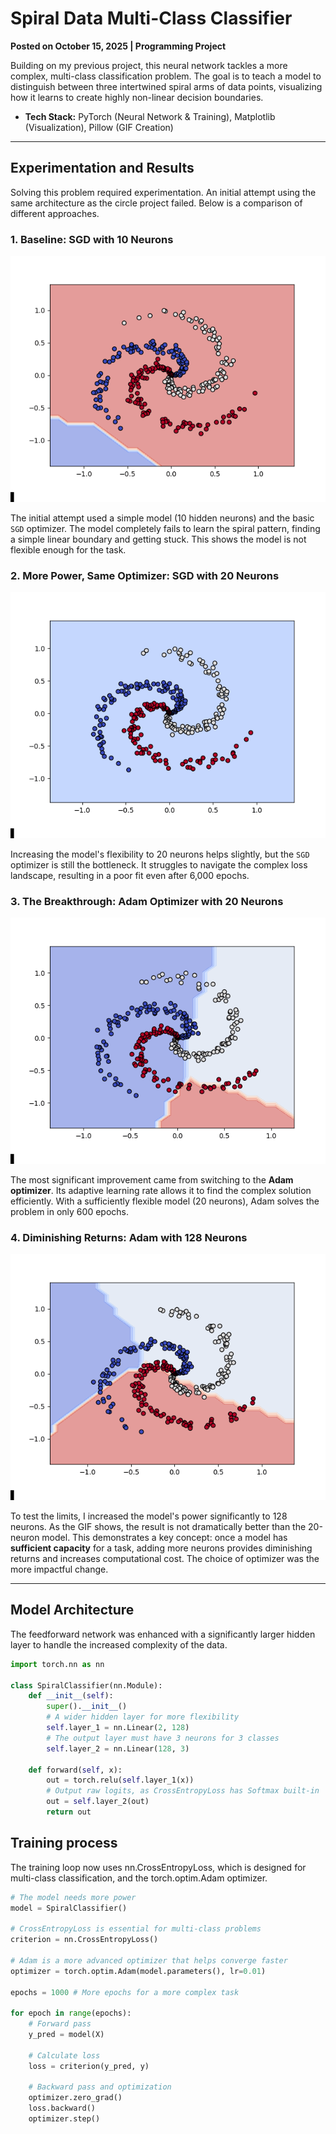 # Spiral Data Multi-Class Classifier

**Posted on October 15, 2025 | Programming Project**

Building on my previous project, this neural network tackles a more complex, multi-class classification problem. The goal is to teach a model to distinguish between three intertwined spiral arms of data points, visualizing how it learns to create highly non-linear decision boundaries.

* **Tech Stack:** PyTorch (Neural Network & Training), Matplotlib (Visualization), Pillow (GIF Creation)

---

## Experimentation and Results

Solving this problem required experimentation. An initial attempt using the same architecture as the circle project failed. Below is a comparison of different approaches.

### 1. Baseline: SGD with 10 Neurons

![SGD with 10 Neurons](images/training_progress(SGD-10-6k).gif)

The initial attempt used a simple model (10 hidden neurons) and the basic `SGD` optimizer. The model completely fails to learn the spiral pattern, finding a simple linear boundary and getting stuck. This shows the model is not flexible enough for the task.

### 2. More Power, Same Optimizer: SGD with 20 Neurons

![SGD with 20 Neurons](images/training_progress(SGD-20-6k).gif)

Increasing the model's flexibility to 20 neurons helps slightly, but the `SGD` optimizer is still the bottleneck. It struggles to navigate the complex loss landscape, resulting in a poor fit even after 6,000 epochs.

### 3. The Breakthrough: Adam Optimizer with 20 Neurons

![Adam with 20 Neurons](images/training_progress(ADAM-20-600).gif)

The most significant improvement came from switching to the **Adam optimizer**. Its adaptive learning rate allows it to find the complex solution efficiently. With a sufficiently flexible model (20 neurons), Adam solves the problem in only 600 epochs.

### 4. Diminishing Returns: Adam with 128 Neurons

![Adam with 128 Neurons](images/training_progress(ADAM-128-600).gif)

To test the limits, I increased the model's power significantly to 128 neurons. As the GIF shows, the result is not dramatically better than the 20-neuron model. This demonstrates a key concept: once a model has **sufficient capacity** for a task, adding more neurons provides diminishing returns and increases computational cost. The choice of optimizer was the more impactful change.

---

## Model Architecture

The feedforward network was enhanced with a significantly larger hidden layer to handle the increased complexity of the data.

```python
import torch.nn as nn

class SpiralClassifier(nn.Module):
    def __init__(self):
        super().__init__()
        # A wider hidden layer for more flexibility
        self.layer_1 = nn.Linear(2, 128)
        # The output layer must have 3 neurons for 3 classes
        self.layer_2 = nn.Linear(128, 3)

    def forward(self, x):
        out = torch.relu(self.layer_1(x))
        # Output raw logits, as CrossEntropyLoss has Softmax built-in
        out = self.layer_2(out)
        return out
```

## Training process 

The training loop now uses nn.CrossEntropyLoss, which is designed for multi-class classification, and the torch.optim.Adam optimizer.

```python
# The model needs more power
model = SpiralClassifier()

# CrossEntropyLoss is essential for multi-class problems
criterion = nn.CrossEntropyLoss()

# Adam is a more advanced optimizer that helps converge faster
optimizer = torch.optim.Adam(model.parameters(), lr=0.01)

epochs = 1000 # More epochs for a more complex task

for epoch in range(epochs):
    # Forward pass
    y_pred = model(X)

    # Calculate loss
    loss = criterion(y_pred, y)

    # Backward pass and optimization
    optimizer.zero_grad()
    loss.backward()
    optimizer.step()
```